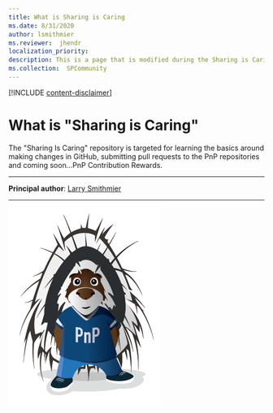 ```yaml
---
title: What is Sharing is Caring
ms.date: 8/31/2020
author: lsmithmier
ms.reviewer:  jhendr
localization_priority: 
description: This is a page that is modified during the Sharing is Caring workshop
ms.collection:  SPCommunity
---
```


[!INCLUDE [content-disclaimer](includes/content-disclaimer.md)]

# What is "Sharing is Caring"

The "Sharing Is Caring" repository is targeted for learning the basics around making changes in GitHub, submitting pull requests to the PnP repositories and coming soon...PnP Contribution Rewards.

---

**Principal author**: [Larry Smithmier](http://www.linkedin.com/in/lsmithmier)

---

![Parker](media/lsmithmier-what-is-sharing-is-caring/parker.png)

